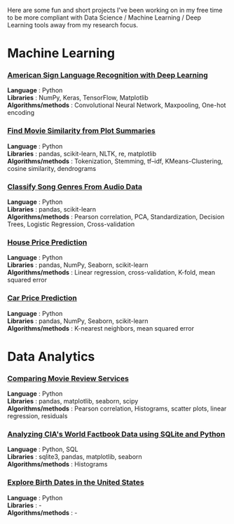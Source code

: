 Here are some fun and short projects I've been working on in my free time to be more compliant with Data Science / Machine Learning / Deep Learning tools away from my research focus.

# Machine Learning
### [American Sign Language Recognition with Deep Learning](https://nbviewer.jupyter.org/github/LisaRivalin/Portfolio/blob/master/Machine%20Learning/ASL%20Recognition%20with%20Deep%20Learning/ASL.ipynb)
**Language** : Python  
**Libraries** : NumPy, Keras, TensorFlow, Matplotlib  
**Algorithms/methods** : Convolutional Neural Network, Maxpooling, One-hot encoding  

### [Find Movie Similarity from Plot Summaries](https://nbviewer.jupyter.org/github/LisaRivalin/Portfolio/blob/master/Machine%20Learning/Find%20Movie%20Similarity%20from%20Plot%20Summaries/Movie_Similarity.ipynb)
**Language** : Python  
**Libraries** : pandas, scikit-learn, NLTK, re, matplotlib  
**Algorithms/methods** : Tokenization, Stemming, tf–idf, KMeans-Clustering, cosine similarity, dendrograms

### [Classify Song Genres From Audio Data](https://nbviewer.jupyter.org/github/LisaRivalin/Portfolio/blob/master/Machine%20Learning/Classify%20Song%20Genres%20from%20Audio%20Data/classify_song_genres.ipynb)
**Language** : Python  
**Libraries** : pandas, scikit-learn  
**Algorithms/methods** : Pearson correlation, PCA, Standardization, Decision Trees, Logistic Regression, Cross-validation 

### [House Price Prediction](https://nbviewer.jupyter.org/github/LisaRivalin/Portfolio/blob/master/Machine%20Learning/House%20Sale%20Price/House%20Price.ipynb)
**Language** : Python  
**Libraries** : pandas, NumPy, Seaborn, scikit-learn  
**Algorithms/methods** : Linear regression, cross-validation, K-fold, mean squared error

### [Car Price Prediction](https://nbviewer.jupyter.org/github/LisaRivalin/Portfolio/blob/master/Machine%20Learning/Car%20prices/Car%20Price%20Prediction.ipynb)
**Language** : Python  
**Libraries** : pandas, NumPy, Seaborn, scikit-learn  
**Algorithms/methods** : K-nearest neighbors, mean squared error


# Data Analytics
### [Comparing Movie Review Services](https://nbviewer.jupyter.org/github/LisaRivalin/Portfolio/blob/master/Data%20Analytics/Movie%20reviews/Analyzing%20Movie%20Reviews.ipynb)
**Language** : Python   
**Libraries** : pandas, matplotlib, seaborn, scipy  
**Algorithms/methods** : Pearson correlation, Histograms, scatter plots, linear regression, residuals

### [Analyzing CIA's World Factbook Data using SQLite and Python ](https://nbviewer.jupyter.org/github/LisaRivalin/Portfolio/blob/master/Data%20Analytics/World%20Factbook/World%20Factbook.ipynb)
**Language** : Python, SQL   
**Libraries** : sqlite3, pandas, matplotlib, seaborn  
**Algorithms/methods** : Histograms

### [Explore Birth Dates in the United States](https://nbviewer.jupyter.org/github/LisaRivalin/Portfolio/blob/master/Data%20Analytics/US%20Birth/Explore%20U.S%20Births.ipynb)
**Language** : Python   
**Libraries** : -  
**Algorithms/methods** : -

